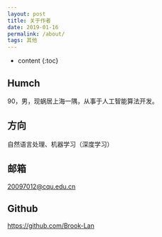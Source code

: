```yaml
---
layout: post
title: 关于作者
date: 2019-01-16
permalink: /about/
tags: 其他
---
```


* content
{:toc}



Humch
-----------------------------------------------------------------

90，男，现蜗居上海一隅，从事于人工智能算法开发。




方向
-----------------------------------------------------------------

自然语言处理、机器学习（深度学习）




邮箱
-----------------------------------------------------------------

20097012@cqu.edu.cn



Github
-----------------------------------------------------------------
https://github.com/Brook-Lan